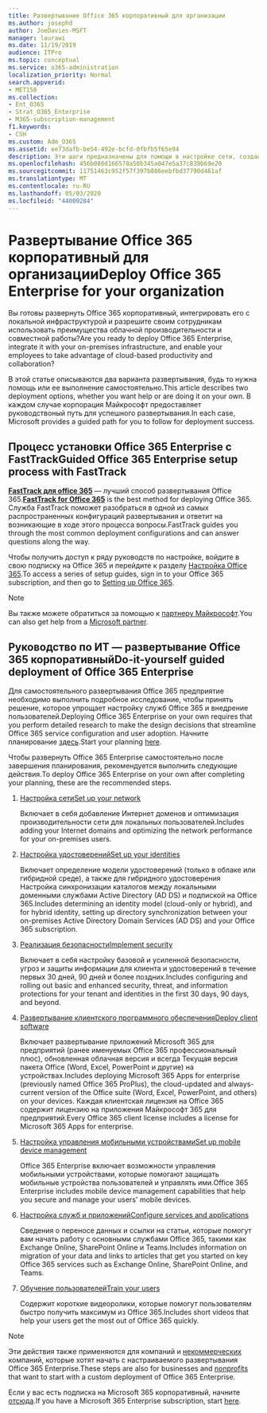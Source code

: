 ```yaml
---
title: Развертывание Office 365 корпоративный для организации
ms.author: josephd
author: JoeDavies-MSFT
manager: laurawi
ms.date: 11/19/2019
audience: ITPro
ms.topic: conceptual
ms.service: o365-administration
localization_priority: Normal
search.appverid:
- MET150
ms.collection:
- Ent_O365
- Strat_O365_Enterprise
- M365-subscription-management
f1.keywords:
- CSH
ms.custom: Adm_O365
ms.assetid: ee73dafb-be54-492e-bcfd-0fbfb5f65e94
description: Эти шаги предназначены для помощи в настройке сети, создании удостоверений, развертывании приложений Microsoft 365 для предприятий, переносе данных и оказания помощи пользователям в вашей организации для начала работы с Office 365.
ms.openlocfilehash: 456b080d166578a50b345a047e5a37c839b69e20
ms.sourcegitcommit: 11751463c952f57f397b886eebfbd37790d461af
ms.translationtype: MT
ms.contentlocale: ru-RU
ms.lasthandoff: 05/03/2020
ms.locfileid: "44009284"
---
```

# <a name="deploy-office-365-enterprise-for-your-organization"></a><span data-ttu-id="5452b-103">Развертывание Office 365 корпоративный для организации</span><span class="sxs-lookup"><span data-stu-id="5452b-103">Deploy Office 365 Enterprise for your organization</span></span>

<span data-ttu-id="5452b-104">Вы готовы развернуть Office 365 корпоративный, интегрировать его с локальной инфраструктурой и разрешите своим сотрудникам использовать преимущества облачной производительности и совместной работы?</span><span class="sxs-lookup"><span data-stu-id="5452b-104">Are you ready to deploy Office 365 Enterprise, integrate it with your on-premises infrastructure, and enable your employees to take advantage of cloud-based productivity and collaboration?</span></span>

<span data-ttu-id="5452b-105">В этой статье описываются два варианта развертывания, будь то нужна помощь или ее выполнение самостоятельно.</span><span class="sxs-lookup"><span data-stu-id="5452b-105">This article describes two deployment options, whether you want help or are doing it on your own.</span></span> <span data-ttu-id="5452b-106">В каждом случае корпорация Майкрософт предоставляет руководствоный путь для успешного развертывания.</span><span class="sxs-lookup"><span data-stu-id="5452b-106">In each case, Microsoft provides a guided path for you to follow for deployment success.</span></span>

## <a name="guided-office-365-enterprise-setup-process-with-fasttrack"></a><span data-ttu-id="5452b-107">Процесс установки Office 365 Enterprise с FastTrack</span><span class="sxs-lookup"><span data-stu-id="5452b-107">Guided Office 365 Enterprise setup process with FastTrack</span></span>

<span data-ttu-id="5452b-108">**[FastTrack для office 365](https://docs.microsoft.com/fasttrack/O365-fasttrack-benefit-for-office-365)** — лучший способ развертывания Office 365.</span><span class="sxs-lookup"><span data-stu-id="5452b-108">**[FastTrack for Office 365](https://docs.microsoft.com/fasttrack/O365-fasttrack-benefit-for-office-365)** is the best method for deploying Office 365.</span></span> <span data-ttu-id="5452b-109">Служба FastTrack поможет разобраться в одной из самых распространенных конфигураций развертывания и ответит на возникающие в ходе этого процесса вопросы.</span><span class="sxs-lookup"><span data-stu-id="5452b-109">FastTrack guides you through the most common deployment configurations and can answer questions along the way.</span></span> 

<span data-ttu-id="5452b-110">Чтобы получить доступ к ряду руководств по настройке, войдите в свою подписку на Office 365 и перейдите к разделу [Настройка Office 365](https://aka.ms/o365fasttrack).</span><span class="sxs-lookup"><span data-stu-id="5452b-110">To access a series of setup guides, sign in to your Office 365 subscription, and then go to [Setting up Office 365](https://aka.ms/o365fasttrack).</span></span>

>[!Note]
><span data-ttu-id="5452b-111">Вы также можете обратиться за помощью к [партнеру Майкрософт](https://www.microsoft.com/solution-providers/home).</span><span class="sxs-lookup"><span data-stu-id="5452b-111">You can also get help from a [Microsoft partner](https://www.microsoft.com/solution-providers/home).</span></span>
>

## <a name="do-it-yourself-guided-deployment-of-office-365-enterprise"></a><span data-ttu-id="5452b-112">Руководство по ИТ — развертывание Office 365 корпоративный</span><span class="sxs-lookup"><span data-stu-id="5452b-112">Do-it-yourself guided deployment of Office 365 Enterprise</span></span>

<span data-ttu-id="5452b-113">Для самостоятельного развертывания Office 365 предприятие необходимо выполнить подробное исследование, чтобы принять решение, которое упрощает настройку служб Office 365 и внедрение пользователей.</span><span class="sxs-lookup"><span data-stu-id="5452b-113">Deploying Office 365 Enterprise on your own requires that you perform detailed research to make the design decisions that streamline Office 365 service configuration and user adoption.</span></span> <span data-ttu-id="5452b-114">Начните планирование [здесь](get-your-organization-ready-for-office-365.md).</span><span class="sxs-lookup"><span data-stu-id="5452b-114">Start your planning [here](get-your-organization-ready-for-office-365.md).</span></span>

<span data-ttu-id="5452b-115">Чтобы развернуть Office 365 Enterprise самостоятельно после завершения планирования, рекомендуется выполнить следующие действия.</span><span class="sxs-lookup"><span data-stu-id="5452b-115">To deploy Office 365 Enterprise on your own after completing your planning, these are the recommended steps.</span></span>

1. [<span data-ttu-id="5452b-116">Настройка сети</span><span class="sxs-lookup"><span data-stu-id="5452b-116">Set up your network</span></span>](set-up-network-for-office-365.md)

   <span data-ttu-id="5452b-117">Включает в себя добавление Интернет доменов и оптимизация производительности сети для локальных пользователей.</span><span class="sxs-lookup"><span data-stu-id="5452b-117">Includes adding your Internet domains and optimizing the network performance for your on-premises users.</span></span>
 
2. [<span data-ttu-id="5452b-118">Настройка удостоверений</span><span class="sxs-lookup"><span data-stu-id="5452b-118">Set up your identities</span></span>](protect-your-global-administrator-accounts.md)

   <span data-ttu-id="5452b-119">Включает определение модели удостоверений (только в облаке или гибридной среде), а также для гибридного удостоверения Настройка синхронизации каталогов между локальными доменными службами Active Directory (AD DS) и подпиской на Office 365.</span><span class="sxs-lookup"><span data-stu-id="5452b-119">Includes determining an identity model (cloud-only or hybrid), and for hybrid identity, setting up directory synchronization between your on-premises Active Directory Domain Services (AD DS) and your Office 365 subscription.</span></span>

3. [<span data-ttu-id="5452b-120">Реализация безопасности</span><span class="sxs-lookup"><span data-stu-id="5452b-120">Implement security</span></span>](https://docs.microsoft.com/office365/securitycompliance/security-roadmap)

   <span data-ttu-id="5452b-121">Включает в себя настройку базовой и усиленной безопасности, угроз и защиты информации для клиента и удостоверений в течение первых 30 дней, 90 дней и более поздних.</span><span class="sxs-lookup"><span data-stu-id="5452b-121">Includes configuring and rolling out basic and enhanced security, threat, and information protections for your tenant and identities in the first 30 days, 90 days, and beyond.</span></span>
 
4. [<span data-ttu-id="5452b-122">Развертывание клиентского программного обеспечения</span><span class="sxs-lookup"><span data-stu-id="5452b-122">Deploy client software</span></span>](https://docs.microsoft.com/DeployOffice/deployment-guide-microsoft-365-apps)

   <span data-ttu-id="5452b-123">Включает развертывание приложений Microsoft 365 для предприятий (ранее именуемых Office 365 профессиональный плюс), обновленная облачная версия и всегда Текущая версия пакета Office (Word, Excel, PowerPoint и другие) на устройствах.</span><span class="sxs-lookup"><span data-stu-id="5452b-123">Includes deploying Microsoft 365 Apps for enterprise (previously named Office 365 ProPlus), the cloud-updated and always-current version of the Office suite (Word, Excel, PowerPoint, and others) on your devices.</span></span> <span data-ttu-id="5452b-124">Каждая клиентская лицензия на Office 365 содержит лицензию на приложения Майкрософт 365 для предприятий.</span><span class="sxs-lookup"><span data-stu-id="5452b-124">Every Office 365 client license includes a license for Microsoft 365 Apps for enterprise.</span></span>
 
5. [<span data-ttu-id="5452b-125">Настройка управления мобильными устройствами</span><span class="sxs-lookup"><span data-stu-id="5452b-125">Set up mobile device management</span></span>](https://support.office.com/article/set-up-mobile-device-management-mdm-in-office-365-dd892318-bc44-4eb1-af00-9db5430be3cd)

   <span data-ttu-id="5452b-126">Office 365 Enterprise включает возможности управления мобильными устройствами, которые помогают защищать мобильные устройства пользователей и управлять ими.</span><span class="sxs-lookup"><span data-stu-id="5452b-126">Office 365 Enterprise includes mobile device management capabilities that help you secure and manage your users' mobile devices.</span></span>
 
6. [<span data-ttu-id="5452b-127">Настройка служб и приложений</span><span class="sxs-lookup"><span data-stu-id="5452b-127">Configure services and applications</span></span>](configure-services-and-applications.md)

   <span data-ttu-id="5452b-128">Сведения о переносе данных и ссылки на статьи, которые помогут вам начать работу с основными службами Office 365, такими как Exchange Online, SharePoint Online и Teams.</span><span class="sxs-lookup"><span data-stu-id="5452b-128">Includes information on migration of your data and links to articles that get you started on key Office 365 services such as Exchange Online, SharePoint Online, and Teams.</span></span>
 
7. [<span data-ttu-id="5452b-129">Обучение пользователей</span><span class="sxs-lookup"><span data-stu-id="5452b-129">Train your users</span></span>](https://docs.microsoft.com/office365/admin/admin-overview/get-started-with-office-365#training-resources-for-your-users)

   <span data-ttu-id="5452b-130">Содержит короткие видеоролики, которые помогут пользователям быстро получить максимум из Office 365.</span><span class="sxs-lookup"><span data-stu-id="5452b-130">Includes short videos that help your users get the most out of Office 365 quickly.</span></span>
 

>[!Note]
><span data-ttu-id="5452b-131">Эти действия также применяются для компаний и [некоммерческих](https://go.microsoft.com/fwlink/?LinkId=627221) компаний, которые хотят начать с настраиваемого развертывания Office 365 Enterprise.</span><span class="sxs-lookup"><span data-stu-id="5452b-131">These steps are also for businesses and [nonprofits](https://go.microsoft.com/fwlink/?LinkId=627221) that want to start with a custom deployment of Office 365 Enterprise.</span></span> 
>

<span data-ttu-id="5452b-132">Если у вас есть подписка на Microsoft 365 корпоративный, начните [отсюда](https://docs.microsoft.com/microsoft-365/enterprise/deploy-microsoft-365-enterprise).</span><span class="sxs-lookup"><span data-stu-id="5452b-132">If you have a Microsoft 365 Enterprise subscription, start [here](https://docs.microsoft.com/microsoft-365/enterprise/deploy-microsoft-365-enterprise).</span></span>
